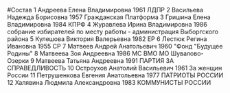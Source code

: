 #Состав
1 Андреева Елена Владимировна 1961 ЛДПР
2 Васильева Надежда Борисовна 1957 Гражданская Платформа
3 Гришина Елена Владимировна 1984 КПРФ
4 Журавлева Ирина Владимировна 1986 собрание избирателей по месту работы - администрация Выборгского района
5 Кулешова Виктория Валерьевна 1982 ЕР
6 Лестюк Регина Ивановна 1955 СР
7 Матвеев Андрей Анатольевич 1960 \"Фонд \"Будущее Родины\"
8 Матвеева Зоя Андреевна 1986 МС ВМО МО Шувалово-Озерки
9 Матвеева Татьяна Андреевна 1991 ПАРТИЯ ЗА СПРАВЕДЛИВОСТЬ
10 Остроухов Анатолий Васильевич 1961 За женщин России
11 Петрушенкова Евгения Анатольевна 1977 ПАТРИОТЫ РОССИИ
12 Халявина Людмила Александровна 1983 КОММУНИСТЫ РОССИИ
